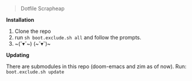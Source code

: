 > Dotfile Scrapheap


**Installation**

1. Clone the repo
1. run `sh boot.exclude.sh all` and follow the prompts.
1. ~(˘▾˘~) (~˘▾˘)~


**Updating**

There are submodules in this repo (doom-emacs and zim as of now). 
Run: `boot.exclude.sh update`